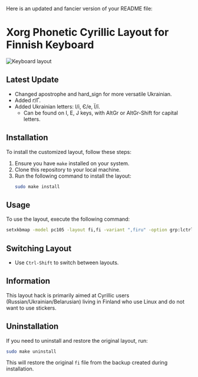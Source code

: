 Here is an updated and fancier version of your README file:

# Xorg Phonetic Cyrillic Layout for Finnish Keyboard

![Keyboard layout](https://github.com/sginne/finnish-russian-keyboard/blob/master/layout.png?raw=true)

## Latest Update
- Changed apostrophe and hard_sign for more versatile Ukrainian.
- Added ґ/Ґ.
- Added Ukrainian letters: І/і, Є/е, Ї/ї.
  - Can be found on I, E, J keys, with AltGr or AltGr-Shift for capital letters.

## Installation
To install the customized layout, follow these steps:

1. Ensure you have `make` installed on your system.
2. Clone this repository to your local machine.
3. Run the following command to install the layout:
   ```bash
   sudo make install
   ```

## Usage
To use the layout, execute the following command:
```bash
setxkbmap -model pc105 -layout fi,fi -variant ",firu" -option grp:lctrl_lshift_toggle
```

## Switching Layout
- Use `Ctrl-Shift` to switch between layouts.

## Information
This layout hack is primarily aimed at Cyrillic users (Russian/Ukrainian/Belarusian) living in Finland who use Linux and do not want to use stickers.

## Uninstallation
If you need to uninstall and restore the original layout, run:
```bash
sudo make uninstall
```

This will restore the original `fi` file from the backup created during installation.